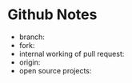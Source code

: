 # Github Notes 

- branch:
- fork:
- internal working of pull request:
- origin:
- open source projects: 

